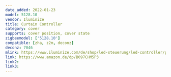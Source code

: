 ```yaml
---
date_added: 2022-01-23
model: 5128.10
vendor: Iluminize
title: Curtain Controller
category: cover
supports: cover position, cover state
zigbeemodel: ['5128.10']
compatible: [zha, z2m, deconz]
deconz: 7046
mlink: https://www.iluminize.com/de/shop/led-steuerung/led-controller/product/665-zigbee-3-0-rolladen-aktor-mini-f%C3%BCr-lichtsteuerung,-montage-in-einer-tiefen-schalterdose-schwarz.html
link: https://www.amazon.de/dp/B097CHM5P3
link2: 
link3: 
---
```


